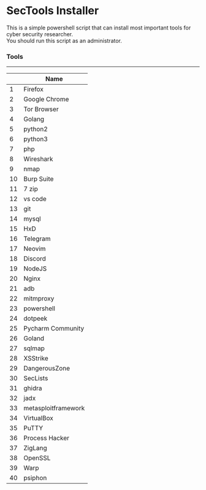 # SecTools Installer

This is a simple powershell script that can install most important tools for cyber security researcher. <br>
You should run this script as an administrator.

### Tools
------------

|     | Name                |
| --- | ------------------- |
| 1   | Firefox             |
| 2   | Google Chrome       |
| 3   | Tor Browser         |
| 4   | Golang              |
| 5   | python2             |
| 6   | python3             |
| 7   | php                 |
| 8   | Wireshark           |
| 9   | nmap                |
| 10  | Burp Suite          |
| 11  | 7 zip               |
| 12  | vs code             |
| 13  | git                 |
| 14  | mysql               |
| 15  | HxD                 |
| 16  | Telegram            |
| 17  | Neovim              |
| 18  | Discord             |
| 19  | NodeJS              |
| 20  | Nginx               |
| 21  | adb                 |
| 22  | mitmproxy           |
| 23  | powershell          |
| 24  | dotpeek             |
| 25  | Pycharm Community   |
| 26  | Goland              |
| 27  | sqlmap              |
| 28  | XSStrike            |
| 29  | DangerousZone       |
| 30  | SecLists            |
| 31  | ghidra              |
| 32  | jadx                |
| 33  | metasploitframework |
| 34  | VirtualBox          |
| 35  | PuTTY               |
| 36  | Process Hacker      |
| 37  | ZigLang             |
| 38  | OpenSSL             |
| 39  | Warp                |
| 40  | psiphon             |

 
